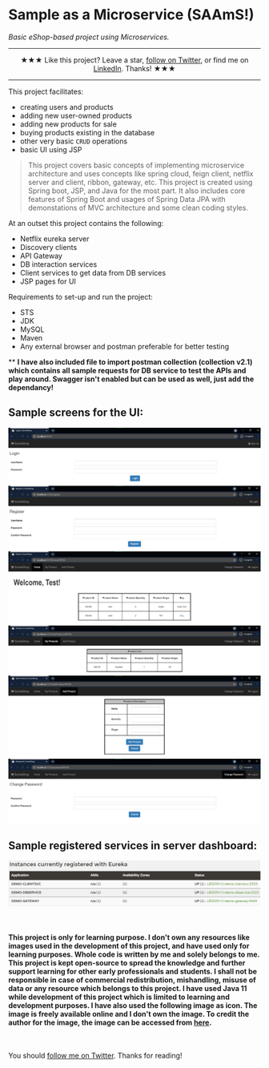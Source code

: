 # Sample as a Microservice (SAAmS!)
*Basic eShop-based project using Microservices.*

<hr>
<p align="center">
★★★ Like this project? Leave a star, <a href="https://twitter.com/oijoshi">follow on Twitter</a>, or find me on <a href="https://www.linkedin.com/in/yashjosh/">LinkedIn</a>. Thanks! ★★★
 <hr>

This project facilitates: 
- creating users and products
- adding new user-owned products
- adding new products for sale
- buying products existing in the database
- other very basic `CRUD` operations
- basic UI using JSP

> This project covers basic concepts of implementing microservice architecture and uses concepts like spring cloud, feign client, netflix server and client, ribbon, gateway, etc. This project is created using Spring boot, JSP, and Java for the most part. It also includes core features of Spring Boot and usages of Spring Data JPA with demonstations of MVC architecture and some clean coding styles.

At an outset this project contains the following:
- Netflix eureka server
- Discovery clients
- API Gateway
- DB interaction services
- Client services to get data from DB services
- JSP pages for UI

Requirements to set-up and run the project:
- STS
- JDK
- MySQL
- Maven
- Any external browser and postman preferable for better testing

** **I have also included file to import postman collection (collection v2.1) which contains all sample requests for DB service to test the APIs and play around. Swagger isn't enabled but can be used as well, just add the dependancy!**

## Sample screens for the UI:
<p align=center>
  <img src="screens/login.png" />
  <img src="screens/register.png" />
  <img src="screens/home.png" />
  <img src="screens/myproducts.png" />
  <img src="screens/addproduct.png" />
  <img src="screens/changepass.png" />
</p>

## Sample registered services in server dashboard:
<p align=center>
  <img src="screens/serviceinstances.png" />
</p>

<br>

#### This project is only for learning purpose. I don't own any resources like images used in the development of this project, and have used only for learning purposes. Whole code is written by me and solely belongs to me. This project is kept open-source to spread the knowledge and further support learning for other early professionals and students. I shall not be responsible in case of commercial redistribution, mishandling, misuse of data or any resource which belongs to this project. I have used Java 11 while development of this project which is limited to learning and development purposes. I have also used the following image as icon. The image is freely available online and I don't own the image. To credit the author for the image, the image can be accessed from [here](https://www.flaticon.com/free-icon/online-shop_4689690).

<br>

You should [follow me on Twitter](https://twitter.com/oijoshi). Thanks for reading!
